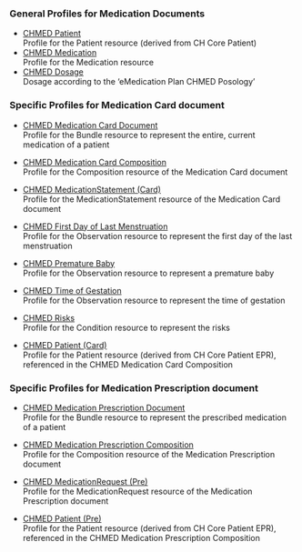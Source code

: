 ### General Profiles for Medication Documents
* [CHMED Patient](StructureDefinition-chmed-patient.html)   
Profile for the Patient resource (derived from CH Core Patient)
* [CHMED Medication](StructureDefinition-chmed-medication.html)   
Profile for the Medication resource
* [CHMED Dosage](StructureDefinition-chmed-dosage.html)   
Dosage according to the ‘eMedication Plan CHMED Posology’

### Specific Profiles for Medication Card document
* [CHMED Medication Card Document](StructureDefinition-chmed-card-bundle.html)   
Profile for the Bundle resource to represent the entire, current medication of a patient
* [CHMED Medication Card Composition](StructureDefinition-chmed-card-composition.html)   
Profile for the Composition resource of the Medication Card document
* [CHMED MedicationStatement (Card)](StructureDefinition-chmed-card-medicationstatement.html)   
Profile for the MedicationStatement resource of the Medication Card document

* [CHMED First Day of Last Menstruation](StructureDefinition-chmed-obs-dateoflastmenstruation.html)   
Profile for the Observation resource to represent the first day of the last menstruation
* [CHMED Premature Baby](StructureDefinition-chmed-obs-prematurebaby.html)   
Profile for the Observation resource to represent a premature baby
* [CHMED Time of Gestation](StructureDefinition-chmed-obs-timeofgestation.html)   
Profile for the Observation resource to represent the time of gestation
* [CHMED Risks](StructureDefinition-chmed-condition-risks.html)   
Profile for the Condition resource to represent the risks

* [CHMED Patient (Card)](StructureDefinition-chmed-card-patient.html)   
Profile for the Patient resource (derived from CH Core Patient EPR), referenced in the CHMED Medication Card Composition

### Specific Profiles for Medication Prescription document
* [CHMED Medication Prescription Document](StructureDefinition-chmed-pre-bundle.html)   
Profile for the Bundle resource to represent the prescribed medication of a patient
* [CHMED Medication Prescription Composition](StructureDefinition-chmed-pre-composition.html)   
Profile for the Composition resource of the Medication Prescription document
* [CHMED MedicationRequest (Pre)](StructureDefinition-chmed-pre-medicationrequest.html)   
Profile for the MedicationRequest resource of the Medication Prescription document

* [CHMED Patient (Pre)](StructureDefinition-chmed-pre-patient.html)   
Profile for the Patient resource (derived from CH Core Patient EPR), referenced in the CHMED Medication Prescription Composition

